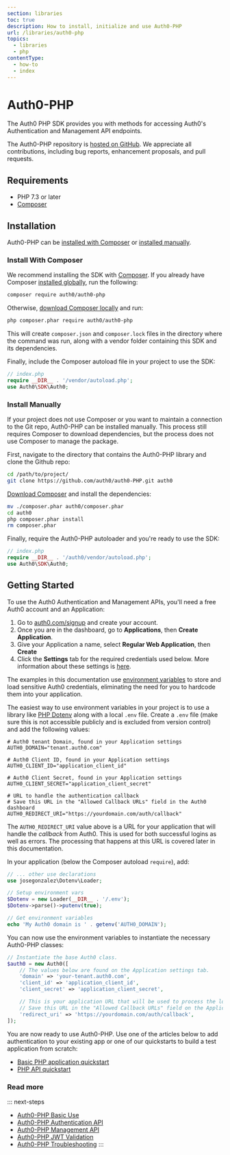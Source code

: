 ```yaml
---
section: libraries
toc: true
description: How to install, initialize and use Auth0-PHP
url: /libraries/auth0-php
topics:
  - libraries
  - php
contentType:
  - how-to
  - index
---
```

# Auth0-PHP

The Auth0 PHP SDK provides you with methods for accessing Auth0's Authentication and Management API endpoints.

The Auth0-PHP repository is [hosted on GitHub](https://github.com/auth0/auth0-PHP). We appreciate all contributions, including bug reports, enhancement proposals, and pull requests.

## Requirements

- PHP 7.3 or later
- [Composer](https://getcomposer.org/doc/00-intro.md)

## Installation

Auth0-PHP can be [installed with Composer](#install-with-composer) or [installed manually](#install-manually).

### Install With Composer

We recommend installing the SDK with [Composer](https://getcomposer.org/). If you already have Composer [installed globally](https://getcomposer.org/doc/00-intro.md#globally), run the following:

```bash
composer require auth0/auth0-php
```

Otherwise, [download Composer locally](https://getcomposer.org/doc/00-intro.md#locally) and run:

```bash
php composer.phar require auth0/auth0-php
```

This will create `composer.json` and `composer.lock` files in the directory where the command was run, along with a vendor folder containing this SDK and its dependencies.

Finally, include the Composer autoload file in your project to use the SDK:

```php
// index.php
require __DIR__ . '/vendor/autoload.php';
use Auth0\SDK\Auth0;
```

### Install Manually

If your project does not use Composer or you want to maintain a connection to the Git repo, Auth0-PHP can be installed manually. This process still requires Composer to download dependencies, but the process does not use Composer to manage the package.

First, navigate to the directory that contains the Auth0-PHP library and clone the Github repo:

```bash
cd /path/to/project/
git clone https://github.com/auth0/auth0-PHP.git auth0
```

[Download Composer](https://getcomposer.org/download/) and install the dependencies:

```bash
mv ./composer.phar auth0/composer.phar
cd auth0
php composer.phar install
rm composer.phar
```

Finally, require the Auth0-PHP autoloader and you're ready to use the SDK:

```php
// index.php
require __DIR__ . '/auth0/vendor/autoload.php';
use Auth0\SDK\Auth0;
```

## Getting Started

To use the Auth0 Authentication and Management APIs, you'll need a free Auth0 account and an Application:

1. Go to [auth0.com/signup](https://auth0.com/signup) and create your account.
2. Once you are in the dashboard, go to **Applications**, then **Create Application**.
3. Give your Application a name, select **Regular Web Application**, then **Create**
4. Click the **Settings** tab for the required credentials used below. More information about these settings is [here](/dashboard/reference/settings-application).

The examples in this documentation use [environment variables](https://secure.php.net/manual/en/reserved.variables.environment.php) to store and load sensitive Auth0 credentials, eliminating the need for you to hardcode them into your application.

The easiest way to use environment variables in your project is to use a library like [PHP Dotenv](https://github.com/josegonzalez/php-dotenv) along with a local `.env` file. Create a `.env` file (make sure this is not accessible publicly and is excluded from version control) and add the following values:

```
# Auth0 tenant Domain, found in your Application settings
AUTH0_DOMAIN="tenant.auth0.com"

# Auth0 Client ID, found in your Application settings
AUTH0_CLIENT_ID="application_client_id"

# Auth0 Client Secret, found in your Application settings
AUTH0_CLIENT_SECRET="application_client_secret"

# URL to handle the authentication callback
# Save this URL in the "Allowed Callback URLs" field in the Auth0 dashboard
AUTH0_REDIRECT_URI="https://yourdomain.com/auth/callback"
```

The `AUTH0_REDIRECT_URI` value above is a URL for your application that will handle the <dfn data-key="callback">callback</dfn> from Auth0. This is used for both successful logins as well as errors. The processing that happens at this URL is covered later in this documentation.

In your application (below the Composer autoload `require`), add:

```php
// ... other use declarations
use josegonzalez\Dotenv\Loader;

// Setup environment vars
$Dotenv = new Loader(__DIR__ . '/.env');
$Dotenv->parse()->putenv(true);

// Get environment variables
echo 'My Auth0 domain is ' . getenv('AUTH0_DOMAIN');
```

You can now use the environment variables to instantiate the necessary Auth0-PHP classes:

```php
// Instantiate the base Auth0 class.
$auth0 = new Auth0([
    // The values below are found on the Application settings tab.
    'domain' => 'your-tenant.auth0.com',
    'client_id' => 'application_client_id',
    'client_secret' => 'application_client_secret',

    // This is your application URL that will be used to process the login.
    // Save this URL in the "Allowed Callback URLs" field on the Application settings tab
    'redirect_uri' => 'https://yourdomain.com/auth/callback',
]);
```

You are now ready to use Auth0-PHP. Use one of the articles below to add authentication to your existing app or one of our quickstarts to build a test application from scratch:

* [Basic PHP application quickstart](/quickstart/webapp/php/)
* [PHP API quickstart](/quickstart/backend/php/)

### Read more

::: next-steps
* [Auth0-PHP Basic Use](/libraries/auth0-php/basic-use)
* [Auth0-PHP Authentication API](/libraries/auth0-php/authentication-api)
* [Auth0-PHP Management API](/libraries/auth0-php/management-api)
* [Auth0-PHP JWT Validation](/libraries/auth0-php/jwt-validation)
* [Auth0-PHP Troubleshooting](/libraries/auth0-php/troubleshooting)
:::
